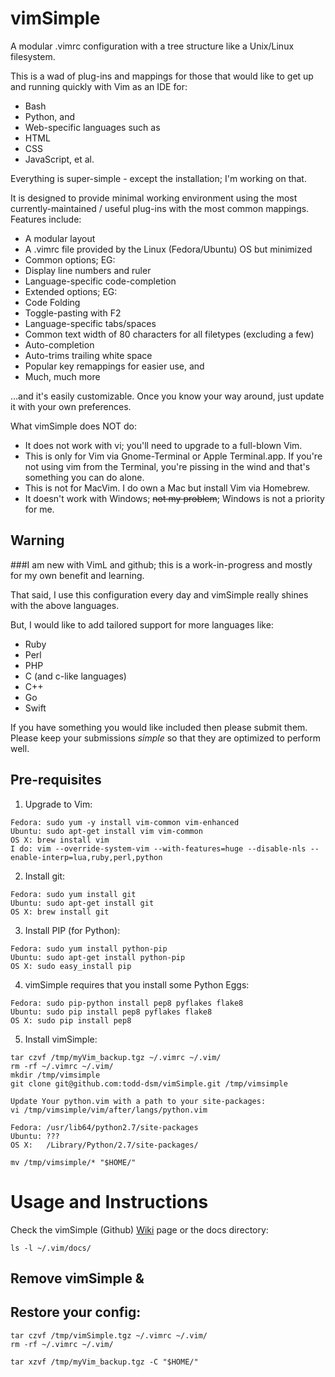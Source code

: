 
vimSimple
=========
A modular .vimrc configuration with a tree structure like a Unix/Linux filesystem.

This is a wad of plug-ins and mappings for those that would like to get up and running quickly with Vim as an IDE for:
* Bash
* Python, and
* Web-specific languages such as
 * HTML
 * CSS
 * JavaScript, et al.

Everything is super-simple - except the installation; I'm working on that.

It is designed to provide minimal working environment using the most currently-maintained / useful plug-ins with the most common mappings. Features include:
* A modular layout
* A .vimrc file provided by the Linux (Fedora/Ubuntu) OS but minimized
* Common options; EG:
 * Display line numbers and ruler
 * Language-specific code-completion
* Extended options; EG:
 * Code Folding
 * Toggle-pasting with F2
 * Language-specific tabs/spaces
 * Common text width of 80 characters for all filetypes (excluding a few)
 * Auto-completion
 * Auto-trims trailing white space
 * Popular key remappings for easier use, and
* Much, much more

...and it's easily customizable. Once you know your way around, just update it with your own preferences.

What vimSimple does NOT do:
* It does not work with vi; you'll need to upgrade to a full-blown Vim.
* This is only for Vim via Gnome-Terminal or Apple Terminal.app. If you're not using vim from the Terminal, you're pissing in the wind and that's something you can do alone.
* This is not for MacVim. I do own a Mac but install Vim via Homebrew.
* It doesn't work with Windows; ~~not my problem~~; Windows is not a priority for me.


## Warning
###I am new with VimL and github; this is a work-in-progress and mostly for my own benefit and learning.

That said, I use this configuration every day and vimSimple really shines with the above languages.

But, I would like to add tailored support for more languages like:
* Ruby
* Perl
* PHP
* C (and c-like languages)
 * C++
 * Go
 * Swift

If you have something you would like included then please submit them. Please keep your submissions _simple_ so that they are optimized to perform well.

## Pre-requisites

1) Upgrade to Vim:
```
Fedora: sudo yum -y install vim-common vim-enhanced
Ubuntu: sudo apt-get install vim vim-common
OS X: brew install vim
I do: vim --override-system-vim --with-features=huge --disable-nls --enable-interp=lua,ruby,perl,python
```

2) Install git:
```
Fedora: sudo yum install git
Ubuntu: sudo apt-get install git
OS X: brew install git
```

3) Install PIP (for Python):
```
Fedora: sudo yum install python-pip
Ubuntu: sudo apt-get install python-pip
OS X: sudo easy_install pip
```

4) vimSimple requires that you install some Python Eggs:
```
Fedora: sudo pip-python install pep8 pyflakes flake8
Ubuntu: sudo pip install pep8 pyflakes flake8
OS X: sudo pip install pep8
```

5) Install vimSimple:
```
tar czvf /tmp/myVim_backup.tgz ~/.vimrc ~/.vim/
rm -rf ~/.vimrc ~/.vim/
mkdir /tmp/vimsimple
git clone git@github.com:todd-dsm/vimSimple.git /tmp/vimsimple

Update Your python.vim with a path to your site-packages:
vi /tmp/vimsimple/vim/after/langs/python.vim

Fedora: /usr/lib64/python2.7/site-packages
Ubuntu: ???
OS X:   /Library/Python/2.7/site-packages/

mv /tmp/vimsimple/* "$HOME/"
```



# Usage and Instructions
Check the vimSimple (Github) [Wiki](https://github.com/todd-dsm/vimSimple/wiki) page or the docs directory:
```
ls -l ~/.vim/docs/
```


## Remove vimSimple &
## Restore your config:
```
tar czvf /tmp/vimSimple.tgz ~/.vimrc ~/.vim/
rm -rf ~/.vimrc ~/.vim/

tar xzvf /tmp/myVim_backup.tgz -C "$HOME/"
```
